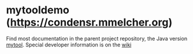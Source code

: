 # mytooldemo (https://condensr.mmelcher.org)

Find most documentation in the parent project repository, the Java version [mytool](https://github.com/x28de/mytool#readme). 
Special developer information is on the [wiki](https://github.com/x28de/mytooldemo/wiki)
